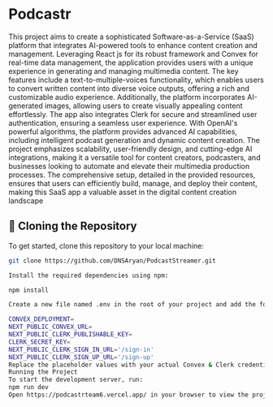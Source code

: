 # Podcastr
This project aims to create a sophisticated Software-as-a-Service (SaaS) platform that
integrates AI-powered tools to enhance content creation and management. Leveraging
React js for its robust framework and Convex for real-time data management, the
application provides users with a unique experience in generating and managing
multimedia content. The key features include a text-to-multiple-voices functionality, which
enables users to convert written content into diverse voice outputs, offering a rich and
customizable audio experience. Additionally, the platform incorporates AI-generated
images, allowing users to create visually appealing content effortlessly. The app also
integrates Clerk for secure and streamlined user authentication, ensuring a seamless user
experience. With OpenAI's powerful algorithms, the platform provides advanced AI
capabilities, including intelligent podcast generation and dynamic content creation.
The project emphasizes scalability, user-friendly design, and cutting-edge AI
integrations, making it a versatile tool for content creators, podcasters, and businesses
looking to automate and elevate their multimedia production processes. The comprehensive
setup, detailed in the provided resources, ensures that users can efficiently build, manage,
and deploy their content, making this SaaS app a valuable asset in the digital content
creation landscape
## 📌 Cloning the Repository
To get started, clone this repository to your local machine:
```bash
git clone https://github.com/DNSAryan/PodcastStreamer.git

Install the required dependencies using npm:

npm install

Create a new file named .env in the root of your project and add the following content:

CONVEX_DEPLOYMENT=
NEXT_PUBLIC_CONVEX_URL=
NEXT_PUBLIC_CLERK_PUBLISHABLE_KEY=
CLERK_SECRET_KEY=
NEXT_PUBLIC_CLERK_SIGN_IN_URL='/sign-in'
NEXT_PUBLIC_CLERK_SIGN_UP_URL='/sign-up'
Replace the placeholder values with your actual Convex & Clerk credentials. You can obtain these credentials by signing up on the Convex and Clerk websites.
Running the Project
To start the development server, run:
npm run dev
Open https://podcastrteam6.vercel.app/ in your browser to view the project.